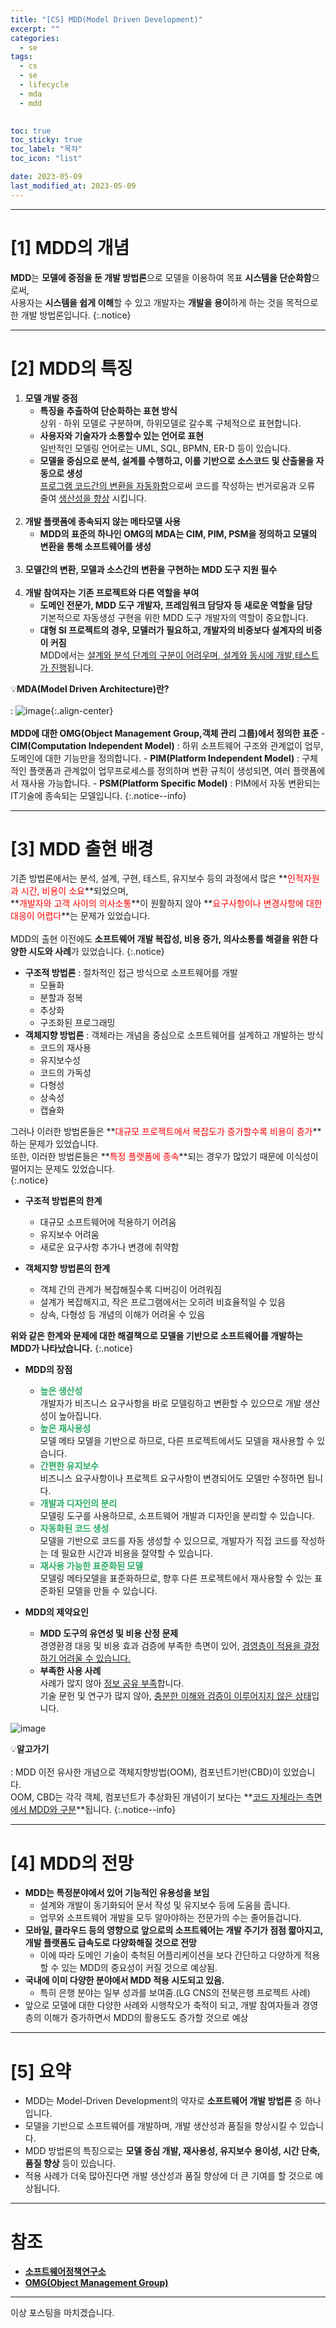 ```yaml
---
title: "[CS] MDD(Model Driven Development)"
excerpt: ""
categories:
  - se
tags:
  - cs
  - se
  - lifecycle
  - mda
  - mdd

  
toc: true
toc_sticky: true
toc_label: "목차"
toc_icon: "list"

date: 2023-05-09
last_modified_at: 2023-05-09
---
```


- - - - - - - - - - - - - - - - - - - - - - - - - - - - - - - - - - - - - - - - - - - - - - - - - - - - - - - - - - - - 
# [1] MDD의 개념

**MDD**는 **모델에 중점을 둔 개발 방법론**으로 모델을 이용하여 목표 **시스템을 단순화함**으로써,<br>
사용자는 **시스템을 쉽게 이해**할 수 있고 개발자는 **개발을 용이**하게 하는 것을 목적으로 한 개발 방법론입니다.
{:.notice}

- - - - - - - - - - - - - - - - - - - - - - - - - - - - - - - - - - - - - - - - - - - - - - - - - - - - - - - - - - - - 
# [2] MDD의 특징

1. **모델 개발 중점**
    - **특징을 추출하여 단순화하는 표현 방식**<br>
        상위 · 하위 모델로 구분하며, 하위모델로 갈수록 구체적으로 표현합니다.
    - **사용자와 기술자가 소통할수 있는 언어로 표현**<br>
        일반적인 모델링 언어로는 UML, SQL, BPMN, ER-D 등이 있습니다.
    - **모델을 중심으로 분석, 설계를 수행하고, 이를 기반으로 소스코드 및 산출물을 자동으로 생성**<br>
        <u>프로그램 코드간의 변환을 자동화함</u>으로써 코드를 작성하는 번거로움과 오류 줄여 <u>생산성을 향상</u> 시킵니다.<br><br>
2. **개발 플랫폼에 종속되지 않는 메타모델 사용**
    - **MDD의 표준의 하나인 OMG의 MDA는 CIM, PIM, PSM을 정의하고 모델의 변환을 통해 소프트웨어를 생성**<br><br>
3. **모델간의 변환, 모델과 소스간의 변환을 구현하는 MDD 도구 지원 필수**<br><br>
4. **개발 참여자는 기존 프로젝트와 다른 역할을 부여**
    - **도메인 전문가, MDD 도구 개발자, 프레임워크 담당자 등 새로운 역할을 담당**<br>
        기본적으로 자동생성 구현을 위한 MDD 도구 개발자의 역할이 중요합니다.
    - **대형 SI 프로젝트의 경우, 모델러가 필요하고, 개발자의 비중보다 설계자의 비중이 커짐**<br>
        MDD에서는 <u>설계와 분석 단계의 구분이 어려우며, 설계와 동시에 개발,테스트가 진행</u>됩니다.


💡**MDA(Model Driven Architecture)란?**<br><br>
 : 
    ![image](https://github.com/kunheelib/kunheelib.github.io/assets/131929869/148bf7d2-8f3f-41c2-843e-6d5bca224a0c){:.align-center}<br><br>
    **MDD에 대한 OMG(Object Management Group,객체 관리 그룹)에서 정의한 표준**
    - **CIM(Computation Independent Model)** : 하위 소프트웨어 구조와 관계없이 업무, 도메인에 대한 기능만을 정의합니다.
    - **PIM(Platform Independent Model)** : 구체적인 플랫폼과 관계없이 업무프로세스를 정의하며 변환 규칙이 생성되면, 여러 플랫폼에서 재사용 가능합니다.
    - **PSM(Platform Specific Model)** : PIM에서 자동 변환되는 IT기술에 종속되는 모델입니다.
{:.notice--info}

- - - - - - - - - - - - - - - - - - - - - - - - - - - - - - - - - - - - - - - - - - - - - - - - - - - - - - - - - - - - 
# [3] MDD 출현 배경

기존 방법론에서는 분석, 설계, 구현, 테스트, 유지보수 등의 과정에서 많은 **<span style="color:red">인적자원과 시간, 비용이 소요</span>**되었으며,<br>
**<span style="color:red">개발자와 고객 사이의 의사소통</span>**이 원활하지 않아 **<span style="color:red">요구사항이나 변경사항에 대한 대응이 어렵다</span>**는 문제가 있었습니다.<br><br>
MDD의 출현 이전에도 **소프트웨어 개발 복잡성, 비용 증가, 의사소통를 해결을 위한 다양한 시도와 사례**가 있었습니다.
{:.notice}

- **구조적 방법론** : 절차적인 접근 방식으로 소프트웨어를 개발
    - 모듈화
    - 분할과 정복
    - 추상화
    - 구조화된 프로그래밍
- **객체지향 방법론** : 객체라는 개념을 중심으로 소프트웨어를 설계하고 개발하는 방식
    - 코드의 재사용
    - 유지보수성
    - 코드의 가독성
    - 다형성
    - 상속성
    - 캡슐화

그러나 이러한 방법론들은 **<span style="color:red">대규모 프로젝트에서 복잡도가 증가할수록 비용이 증가</span>**하는 문제가 있었습니다.<br>
또한, 이러한 방법론들은 **<span style="color:red">특정 플랫폼에 종속</span>**되는 경우가 많았기 때문에 이식성이 떨어지는 문제도 있었습니다.<br>
{:.notice}

- **구조적 방법론의 한계**
    - 대규모 소프트웨어에 적용하기 어려움
    - 유지보수 어려움
    - 새로운 요구사항 추가나 변경에 취약함

- **객체지향 방법론의 한계**
    - 객체 간의 관계가 복잡해질수록 디버깅이 어려워짐
    - 설계가 복잡해지고, 작은 프로그램에서는 오히려 비효율적일 수 있음
    - 상속, 다형성 등 개념의 이해가 어려울 수 있음


**위와 같은 한계와 문제에 대한 해결책으로 모델을 기반으로 소프트웨어를 개발하는 MDD가 나타났습니다.**
{:.notice}

- **MDD의 장점**
    - **<span style="color:#2cae67">높은 생산성</span>**<br>
        개발자가 비즈니스 요구사항을 바로 모델링하고 변환할 수 있으므로 개발 생산성이 높아집니다.
    - **<span style="color:#2cae67">높은 재사용성</span>**<br>
        모델 메타 모델을 기반으로 하므로, 다른 프로젝트에서도 모델을 재사용할 수 있습니다.
    - **<span style="color:#2cae67">간편한 유지보수</span>**<br>
        비즈니스 요구사항이나 프로젝트 요구사항이 변경되어도 모델만 수정하면 됩니다.
    - **<span style="color:#2cae67">개발과 디자인의 분리</span>**<br>
        모델링 도구를 사용하므로, 소프트웨어 개발과 디자인을 분리할 수 있습니다.
    - **<span style="color:#2cae67">자동화된 코드 생성</span>**<br>
        모델을 기반으로 코드를 자동 생성할 수 있으므로, 개발자가 직접 코드를 작성하는 데 필요한 시간과 비용을 절약할 수 있습니다.
    - **<span style="color:#2cae67">재사용 가능한 표준화된 모델</span>**<br>
        모델링 메타모델을 표준화하므로, 향후 다른 프로젝트에서 재사용할 수 있는 표준화된 모델을 만들 수 있습니다.

- **MDD의 제약요인**
    - **MDD 도구의 유연성 및 비용 산정 문제**<br>
        경영환경 대응 및 비용 효과 검증에 부족한 측면이 있어, <u>경영층이 적용을 결정하기 어려울 수 있습니다.</u>
    - **부족한 사용 사례**<br>
        사례가 많지 않아 <u>정보 공유 부족</u>합니다.<br>
        기술 문헌 및 연구가 많지 않아, <u>충분한 이해와 검증이 이루어지지 않은 상태</u>입니다.


![image](https://github.com/kunheelib/kunheelib.github.io/assets/131929869/1ef99bd2-d7d3-4e44-80f8-b4690beb1171)

💡**알고가기**<br><br>
 : MDD 이전 유사한 개념으로 객체지향방법(OOM), 컴포넌트기반(CBD)이 있었습니다.<br>
OOM, CBD는 각각 객체, 컴포넌트가 추상화된 개념이기 보다는 **<u>코드 자체라는 측면에서 MDD와 구분</u>**됩니다.
{:.notice--info}

- - - - - - - - - - - - - - - - - - - - - - - - - - - - - - - - - - - - - - - - - - - - - - - - - - - - - - - - - - - - 
# [4] MDD의 전망

- **MDD는 특정분야에서 있어 기능적인 유용성을 보임**
    - 설계와 개발이 동기화되어 문서 작성 및 유지보수 등에 도움을 줍니다.
    - 업무와 소프트웨어 개발을 모두 알아야하는 전문가의 수는 줄어들겁니다.
- **모바일, 클라우드 등의 영향으로 앞으로의 소프트웨어는 개발 주기가 점점 짧아지고, 개발 플랫폼도 급속도로 다양화해질 것으로 전망**
    - 이에 따라 도메인 기술이 축척된 어플리케이션을 보다 간단하고 다양하게 적용할 수 있는 MDD의 중요성이 커질 것으로 예상됨.
- **국내에 이미 다양한 분야에서 MDD 적용 시도되고 있음.**
    - 특히 은행 분야는 일부 성과를 보여줌.(LG CNS의 전북은행 프로젝트 사례)
- 앞으로 모델에 대한 다양한 사례와 시행착오가 축적이 되고, 개발 참여자들과 경영층의 이해가 증가하면서 MDD의 활용도도 증가할 것으로 예상

- - - - - - - - - - - - - - - - - - - - - - - - - - - - - - - - - - - - - - - - - - - - - - - - - - - - - - - - - - - - 
# [5] 요약

- MDD는 Model-Driven Development의 약자로 **소프트웨어 개발 방법론** 중 하나입니다.
- 모델을 기반으로 소프트웨어를 개발하며, 개발 생산성과 품질을 향상시킬 수 있습니다.
- MDD 방법론의 특징으로는 **모델 중심 개발, 재사용성, 유지보수 용이성, 시간 단축, 품질 향상** 등이 있습니다.
- 적용 사례가 더욱 많아진다면 개발 생산성과 품질 향상에 더 큰 기여를 할 것으로 예상됩니다.

- - - - - - - - - - - - - - - - - - - - - - - - - - - - - - - - - - - - - - - - - - - - - - - - - - - - - - - - - - - - 
# 참조

- [**소프트웨어정책연구소**](https://spri.kr/posts/view/13314?code=&study_type=&board_type=)
- [**OMG(Object Management Group)**](https://www.omg.org/mda/)

<!--
MDD,RAD,Low-Code

RAD는 개발자 중심
MDD는 비즈니스 중심

<https://modeling-languages.com/low-code-vs-model-driven/>
<https://modeling-languages.com/clarifying-concepts-mbe-vs-mde-vs-mdd-vs-mda/>
-->

- - - - - - - - - - - - - - - - - - - - - - - - - - - - - - - - - - - - - - - - - - - - - - - - - - - - - - - - - - - - 
이상 포스팅을 마치겠습니다.